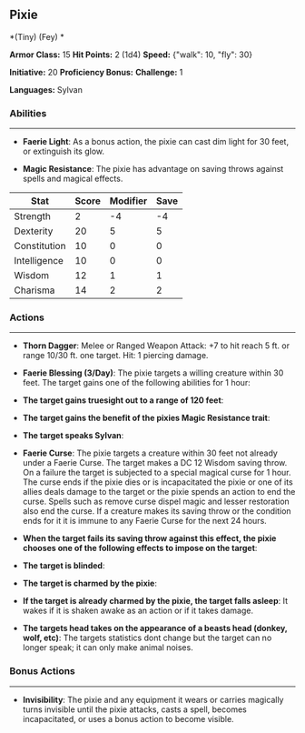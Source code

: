 ## Pixie
*(Tiny) (Fey) *

**Armor Class:** 15
**Hit Points:** 2 (1d4)
**Speed:** {"walk": 10, "fly": 30}

**Initiative:** 20
**Proficiency Bonus:**
**Challenge:** 1

**Languages:** Sylvan

### Abilities
 --- 
- **Faerie Light**: As a bonus action, the pixie can cast dim light for 30 feet, or extinguish its glow.

- **Magic Resistance**: The pixie has advantage on saving throws against spells and magical effects.



| Stat | Score | Modifier | Save |
| ---- | ---- | ---- | ---- |
| Strength | 2 | -4 | -4 |
| Dexterity | 20 | 5 | 5 |
| Constitution | 10 | 0 | 0 |
| Intelligence | 10 | 0 | 0 |
| Wisdom | 12 | 1 | 1 |
| Charisma | 14 | 2 | 2 |

### Actions
 --- 
- **Thorn Dagger**: Melee or Ranged Weapon Attack: +7 to hit  reach 5 ft. or range 10/30 ft.  one target. Hit: 1 piercing damage.

- **Faerie Blessing (3/Day)**: The pixie targets a willing creature within 30 feet. The target gains one of the following abilities for 1 hour:

- **The target gains truesight out to a range of 120 feet**: 

- **The target gains the benefit of the pixies Magic Resistance trait**: 

- **The target speaks Sylvan**: 

- **Faerie Curse**: The pixie targets a creature within 30 feet not already under a Faerie Curse. The target makes a DC 12 Wisdom saving throw. On a failure  the target is subjected to a special magical curse for 1 hour. The curse ends if the pixie dies or is incapacitated  the pixie or one of its allies deals damage to the target  or the pixie spends an action to end the curse. Spells such as remove curse  dispel magic  and lesser restoration also end the curse. If a creature makes its saving throw or the condition ends for it  it is immune to any Faerie Curse for the next 24 hours.

- **When the target fails its saving throw against this effect, the pixie chooses one of the following effects to impose on the target**: 

- **The target is blinded**: 

- **The target is charmed by the pixie**: 

- **If the target is already charmed by the pixie, the target falls asleep**: It wakes if it is shaken awake as an action or if it takes damage.

- **The targets head takes on the appearance of a beasts head (donkey, wolf, etc)**: The targets statistics dont change  but the target can no longer speak; it can only make animal noises.

### Bonus Actions
 --- 
- **Invisibility**: The pixie and any equipment it wears or carries magically turns invisible until the pixie attacks, casts a spell, becomes incapacitated, or uses a bonus action to become visible.

